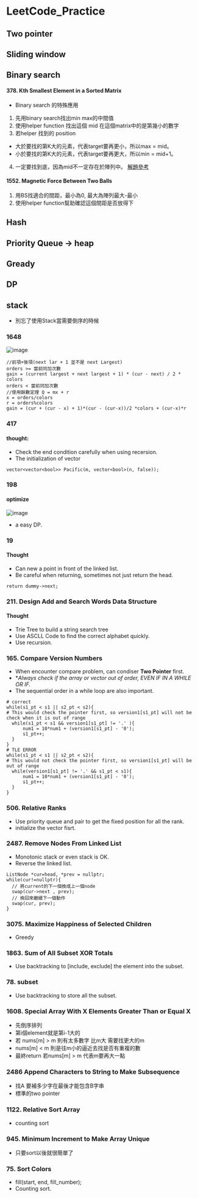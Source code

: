 # LeetCode_Practice

## Two pointer
## Sliding window
## Binary search
#### 378. Kth Smallest Element in a Sorted Matrix
- Binary search 的特殊應用
1. 先用binary search找出min max的中間值
2. 使用helper function 找出這個 mid 在這個matrix中的是第幾小的數字
3. 若helper 找到的 position
  - 大於要找的第K大的元素，代表target要再更小，所以max = mid。
  - 小於要找的第K大的元素，代表target要再更大，所以min = mid+1。
4. 一定要找到底，因為mid不一定存在於陣列中。
[解題參考](https://anj910.medium.com/leetcode-378-kth-smallest-element-in-a-sorted-matrix-%E4%B8%AD%E6%96%87-318d52f366af)

#### 1552. Magnetic Force Between Two Balls
1. 用BS找適合的間距，最小為0, 最大為陣列最大-最小
2. 使用helper function幫助確認這個間距是否放得下
## Hash
## Priority Queue -> heap
## Gready
## DP
## stack
- 別忘了使用Stack當需要倒序的時候
### 1648
![image](https://user-images.githubusercontent.com/75492436/155433701-31f06d09-bf95-4b08-95f9-f2dfc75f5eca.png)
```
//前項+後項(next lar + 1 並不是 next Largest)
orders >= 當前同加次數
gain = (current largest + next largest + 1) * (cur - next) / 2 * colors
orders < 當前同加次數
//使用餘數定理 Q = mx + r
x = orders/colors
r = orders%colors
gain = (cur + (cur - x) + 1)*(cur - (cur-x))/2 *colors + (cur-x)*r
```
### 417
#### thought:
- Check the end condition carefully when using recersion.
- The initialization of vector
```=cpp
vector<vector<bool>> Pacific(m, vector<bool>(n, false));
```

### 198
#### optimize
![image](https://github.com/billy122333/LeetCode_Practice/assets/75492436/04ff8d53-ef15-47ff-9acb-66625f76266f)
- a easy DP.

### 19

#### Thought
- Can new a point in front of the linked list.
- Be careful when returning, sometimes not just return the head.
```=cpp
return dummy->next;
```

### 211. Design Add and Search Words Data Structure

#### Thought
- Trie Tree to build a string search tree
- Use ASCLL Code to find the correct alphabet quickly.
- Use recursion.

### 165. Compare Version Numbers
- When encounter compare problem, can condiser **Two Pointer** first.
- **Always check if the array or vector out of order, EVEN IF IN A WHILE OR IF.*
- The sequential order in a while loop are also important.
```=cpp
# correct
while(s1_pt < s1 || s2_pt < s2){
# This would check the pointer first, so version1[s1_pt] will not be check when it is out of range 
  while(s1_pt < s1 && version1[s1_pt] != '.' ){
      num1 = 10*num1 + (version1[s1_pt] - '0');
      s1_pt++;
  }
}
# TLE ERROR
while(s1_pt < s1 || s2_pt < s2){
# This would not check the pointer first, so version1[s1_pt] will be out of range 
  while(version1[s1_pt] != '.' && s1_pt < s1){
      num1 = 10*num1 + (version1[s1_pt] - '0');
      s1_pt++;
  }
}
```

### 506. Relative Ranks
- Use priority queue and pair to get the fixed position for all the rank.
- initialize the vector fisrt.

### 2487. Remove Nodes From Linked List
- Monotonic stack or even stack is OK.
- Reverse the linked list.
```=cpp
ListNode *cur=head, *prev = nullptr;
while(cur!=nullptr){
  // 將current的下一個換成上一個node
  swap(cur->next , prev);
  // 換回來繼續下一個動作
  swap(cur, prev);
}
```

### 3075. Maximize Happiness of Selected Children
- Greedy

### 1863. Sum of All Subset XOR Totals
- Use backtracking to [include, exclude] the element into the subset.
### 78. subset
- Use backtracking to store all the subset.

### 1608. Special Array With X Elements Greater Than or Equal X
- 先倒序排列
- 第i個element就是第i-1大的
- 若 nums[m] > m 則有太多數字 比m大 需要找更大的m
- nums[m] < m 則是往m小的逼近去找是否有重複的數
- 最終return 若nums[m] > m 代表m要再大一點

### 2486 Append Characters to String to Make Subsequence
- 找A 要補多少字在最後才能包含B字串
- 標準的two pointer

### 1122. Relative Sort Array
- counting sort

### 945. Minimum Increment to Make Array Unique
- 只要sort以後就很簡單了

### 75. Sort Colors
- fill(start, end, fill_number);
- Counting sort.
